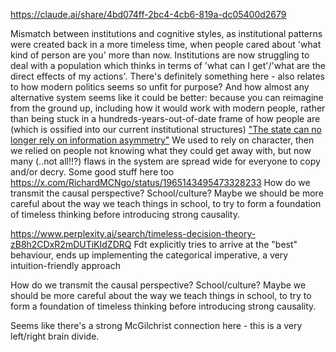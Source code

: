 https://claude.ai/share/4bd074ff-2bc4-4cb6-819a-dc05400d2679

Mismatch between institutions and cognitive styles, as institutional patterns were created back in a more timeless time, when people cared about 'what kind of person are you' more than now. Institutions are now struggling to deal with a population which thinks in terms of 'what can I get'/'what are the direct effects of my actions'.
	There's definitely something here - also relates to how modern politics seems so unfit for purpose? And how almost any alternative system seems like it could be better: because you can reimagine from the ground up, including how it would work with modern people, rather than being stuck in a hundreds-years-out-of-date frame of how people are (which is ossified into our current institutional structures)
	["The state can no longer rely on information asymmetry"](https://x.com/RokoMijic/status/1963539659172016572?t=eTxjYdaqosl0JzVNnZomig&s=19) We used to rely on character, then we relied on people not knowing what they could get away with, but now many (..not all!!?) flaws in the system are spread wide for everyone to copy and/or decry.
	Some good stuff here too https://x.com/RichardMCNgo/status/1965143495473328233
How do we transmit the causal perspective? School/culture? Maybe we should be more careful about the way we teach things in school, to try to form a foundation of timeless thinking before introducing strong causality.

https://www.perplexity.ai/search/timeless-decision-theory-zB8h2CDxR2mDUTiKIdZDRQ
Fdt explicitly tries to arrive at the "best" behaviour, ends up implementing the categorical imperative, a very intuition-friendly approach


How do we transmit the causal perspective? School/culture? Maybe we should be more careful about the way we teach things in school, to try to form a foundation of timeless thinking before introducing strong causality.

Seems like there's a strong McGilchrist connection here - this is a very left/right brain divide.
